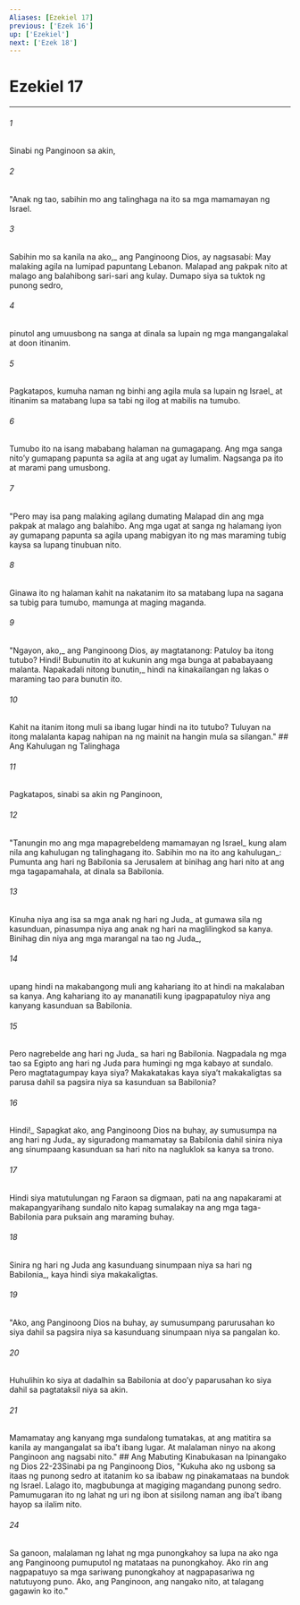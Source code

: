 ```yaml
---
Aliases: [Ezekiel 17]
previous: ['Ezek 16']
up: ['Ezekiel']
next: ['Ezek 18']
---
```

# Ezekiel 17

***






















###### 1 










Sinabi ng Panginoon sa akin, 





















###### 2 










"Anak ng tao, sabihin mo ang talinghaga na ito sa mga mamamayan ng Israel. 





















###### 3 










Sabihin mo sa kanila na ako,_ ang Panginoong Dios, ay nagsasabi: May malaking agila na lumipad papuntang Lebanon. Malapad ang pakpak nito at malago ang balahibong sari-sari ang kulay. Dumapo siya sa tuktok ng punong sedro, 





















###### 4 










pinutol ang umuusbong na sanga at dinala sa lupain ng mga mangangalakal at doon itinanim. 





















###### 5 










Pagkatapos, kumuha naman ng binhi ang agila mula sa lupain ng Israel_ at itinanim sa matabang lupa sa tabi ng ilog at mabilis na tumubo. 





















###### 6 










Tumubo ito na isang mababang halaman na gumagapang. Ang mga sanga nitoʼy gumapang papunta sa agila at ang ugat ay lumalim. Nagsanga pa ito at marami pang umusbong. 





















###### 7 










"Pero may isa pang malaking agilang dumating Malapad din ang mga pakpak at malago ang balahibo. Ang mga ugat at sanga ng halamang iyon ay gumapang papunta sa agila upang mabigyan ito ng mas maraming tubig kaysa sa lupang tinubuan nito. 





















###### 8 










Ginawa ito ng halaman kahit na nakatanim ito sa matabang lupa na sagana sa tubig para tumubo, mamunga at maging maganda. 





















###### 9 










"Ngayon, ako,_ ang Panginoong Dios, ay magtatanong: Patuloy ba itong tutubo? Hindi! Bubunutin ito at kukunin ang mga bunga at pababayaang malanta. Napakadali nitong bunutin,_ hindi na kinakailangan ng lakas o maraming tao para bunutin ito. 





















###### 10 










Kahit na itanim itong muli sa ibang lugar hindi na ito tutubo? Tuluyan na itong malalanta kapag nahipan na ng mainit na hangin mula sa silangan." ## Ang Kahulugan ng Talinghaga 





















###### 11 










Pagkatapos, sinabi sa akin ng Panginoon, 





















###### 12 










"Tanungin mo ang mga mapagrebeldeng mamamayan ng Israel_ kung alam nila ang kahulugan ng talinghagang ito. Sabihin mo na ito ang kahulugan_: Pumunta ang hari ng Babilonia sa Jerusalem at binihag ang hari nito at ang mga tagapamahala, at dinala sa Babilonia. 





















###### 13 










Kinuha niya ang isa sa mga anak ng hari ng Juda_ at gumawa sila ng kasunduan, pinasumpa niya ang anak ng hari na maglilingkod sa kanya. Binihag din niya ang mga marangal na tao ng Juda_, 





















###### 14 










upang hindi na makabangong muli ang kahariang ito at hindi na makalaban sa kanya. Ang kahariang ito ay mananatili kung ipagpapatuloy niya ang kanyang kasunduan sa Babilonia. 





















###### 15 










Pero nagrebelde ang hari ng Juda_ sa hari ng Babilonia. Nagpadala ng mga tao sa Egipto ang hari ng Juda para humingi ng mga kabayo at sundalo. Pero magtatagumpay kaya siya? Makakatakas kaya siyaʼt makakaligtas sa parusa dahil sa pagsira niya sa kasunduan sa Babilonia? 





















###### 16 










Hindi!_ Sapagkat ako, ang Panginoong Dios na buhay, ay sumusumpa na ang hari ng Juda_ ay siguradong mamamatay sa Babilonia dahil sinira niya ang sinumpaang kasunduan sa hari nito na nagluklok sa kanya sa trono. 





















###### 17 










Hindi siya matutulungan ng Faraon sa digmaan, pati na ang napakarami at makapangyarihang sundalo nito kapag sumalakay na ang mga taga-Babilonia para puksain ang maraming buhay. 





















###### 18 










Sinira ng hari ng Juda ang kasunduang sinumpaan niya sa hari ng Babilonia_, kaya hindi siya makakaligtas. 





















###### 19 










"Ako, ang Panginoong Dios na buhay, ay sumusumpang parurusahan ko siya dahil sa pagsira niya sa kasunduang sinumpaan niya sa pangalan ko. 





















###### 20 










Huhulihin ko siya at dadalhin sa Babilonia at dooʼy paparusahan ko siya dahil sa pagtataksil niya sa akin. 





















###### 21 










Mamamatay ang kanyang mga sundalong tumatakas, at ang matitira sa kanila ay mangangalat sa ibaʼt ibang lugar. At malalaman ninyo na akong Panginoon ang nagsabi nito." ## Ang Mabuting Kinabukasan na Ipinangako ng Dios 22-23Sinabi pa ng Panginoong Dios, "Kukuha ako ng usbong sa itaas ng punong sedro at itatanim ko sa ibabaw ng pinakamataas na bundok ng Israel. Lalago ito, magbubunga at magiging magandang punong sedro. Pamumugaran ito ng lahat ng uri ng ibon at sisilong naman ang ibaʼt ibang hayop sa ilalim nito. 





















###### 24 










Sa ganoon, malalaman ng lahat ng mga punongkahoy sa lupa na ako nga ang Panginoong pumuputol ng matataas na punongkahoy. Ako rin ang nagpapatuyo sa mga sariwang punongkahoy at nagpapasariwa ng natutuyong puno. Ako, ang Panginoon, ang nangako nito, at talagang gagawin ko ito."
